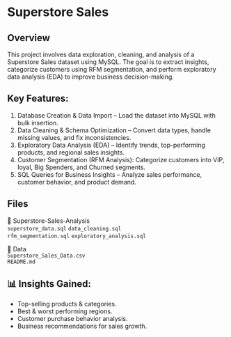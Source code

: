 # Superstore Sales

## Overview
This project involves data exploration, cleaning, and analysis of a Superstore Sales dataset using MySQL. The goal is to extract insights, categorize customers using RFM segmentation, and perform exploratory data analysis (EDA) to improve business decision-making.

##  Key Features:
1. Database Creation & Data Import – Load the dataset into MySQL with bulk insertion.
2. Data Cleaning & Schema Optimization – Convert data types, handle missing values, and fix inconsistencies.
3. Exploratory Data Analysis (EDA) – Identify trends, top-performing products, and regional sales insights.
4. Customer Segmentation (RFM Analysis): Categorize customers into VIP, loyal, Big Spenders, and Churned segments.
5. SQL Queries for Business Insights – Analyze sales performance, customer behavior, and product demand.

## Files
📁 Superstore-Sales-Analysis  
`superstore_data.sql`
`data_cleaning.sql`      
`rfm_segmentation.sql`
`exploratory_analysis.sql`

📂 Data  
`Superstore_Sales_Data.csv`    
`README.md` 

## 📊 Insights Gained:
- Top-selling products & categories.
- Best & worst performing regions.
- Customer purchase behavior analysis.
- Business recommendations for sales growth.
